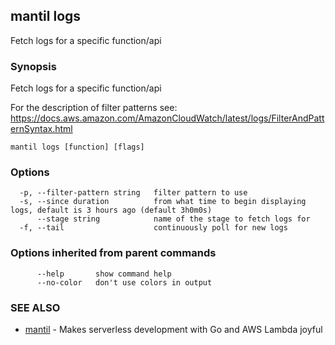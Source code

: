 ## mantil logs

Fetch logs for a specific function/api

### Synopsis

Fetch logs for a specific function/api

For the description of filter patterns see:
https://docs.aws.amazon.com/AmazonCloudWatch/latest/logs/FilterAndPatternSyntax.html

```
mantil logs [function] [flags]
```

### Options

```
  -p, --filter-pattern string   filter pattern to use
  -s, --since duration          from what time to begin displaying logs, default is 3 hours ago (default 3h0m0s)
      --stage string            name of the stage to fetch logs for
  -f, --tail                    continuously poll for new logs
```

### Options inherited from parent commands

```
      --help       show command help
      --no-color   don't use colors in output
```

### SEE ALSO

* [mantil](mantil.md)	 - Makes serverless development with Go and AWS Lambda joyful

